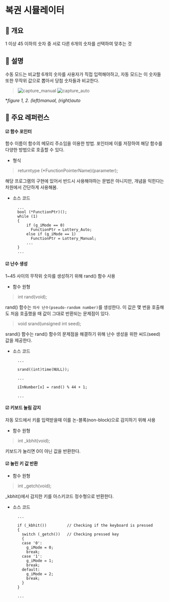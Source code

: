 # 복권 시뮬레이터
## 📢 개요
  1 이상 45 이하의 숫자 중 서로 다른 6개의 숫자를 선택하여 맞추는 것


## 📑 설명
  수동 모드는 비교할 6개의 숫자를 사용자가 직접 입력해야하고, 자동 모드는 이 숫자들 또한 무작위 값으로 뽑아서 당첨 숫자들과 비교한다.

  >![capture_manual](https://user-images.githubusercontent.com/18212066/49331476-da5ff000-f5e0-11e8-8a70-941dbaba3ea4.png) ![capture_auto](https://user-images.githubusercontent.com/18212066/49331475-da5ff000-f5e0-11e8-811a-d2345e20ca99.png)
  
 **figure 1, 2. (left)manual, (right)auto*


## 📌 주요 레퍼런스
#### ☑ 함수 포인터

 함수 이름이 함수의 메모리 주소임을 이용한 방법. 포인터에 이를 저장하여 해당 함수를 다양한 방법으로 호출할 수 있다.

  - 형식
  >returntype (*FunctionPointerName)(parameter);

  해당 프로그램의 구현에 있어서 반드시 사용해야하는 문법은 아니지만, 개념을 익힌다는 차원에서 간단하게 사용해봄.

  - 소스 코드

          ...
          bool (*FunctionPtr)();
          while (1)
          {
              if (g_iMode == 0)
                FunctionPtr = Lottery_Auto;
              else if (g_iMode == 1)
                FunctionPtr = Lottery_Manual;
              ...
          }
          ...



#### ☑ 난수 생성

 1~45 사이의 무작위 숫자를 생성하기 위해 rand() 함수 사용

 - 함수 원형
 >int rand(void);

 rand() 함수는 `의사 난수(pseudo-random number)`를 생성한다. 이 값은 몇 번을 호출해도 처음 호출했을 때 값이 그대로 반환되는 문제점이 있다.

 >void srand(unsigned int seed);

 srand() 함수는 rand() 함수의 문제점을 해결하기 위해 난수 생성을 위한 씨드(seed) 값을 제공한다.


 - 소스 코드

         ...

         srand((int)time(NULL));

         ...
  
         iInNumber[x] = rand() % 44 + 1;

         ...


 #### ☑ 키보드 눌림 감지
 
  자동 모드에서 키를 입력받을때 이를 논-블록(non-block)으로 감지하기 위해 사용
 
  - 함수 원형
  >int _kbhit(void);

 키보드가 눌리면 0이 아닌 값을 반환한다.

  #### ☑ 눌린 키 값 반환
  
   - 함수 원형
   >int _getch(void);
 
  _kbhit()에서 감지한 키를 아스키코드 정수형으로 반환한다.
  

 
  - 소스 코드
 
          ...
 
          if (_kbhit())			// Checking if the keyboard is pressed
          {
            switch (_getch())	// Checking pressed key
            {
            case '0':
              g_iMode = 0;
              break;
            case '1':
              g_iMode = 1;
              break;
            default:
              g_iMode = 2;
              break;
            }
          }
 
          ...
